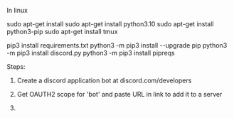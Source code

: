 In linux

sudo apt-get install
sudo apt-get install python3.10
sudo apt-get install python3-pip
sudo apt-get install tmux

pip3 install requirements.txt
python3 -m pip3 install --upgrade pip
python3 -m pip3 install discord.py
python3 -m pip3 install pipreqs

Steps:

1. Create a discord application bot at discord.com/developers

2. Get OAUTH2 scope for 'bot' and paste URL in link to add it to a server

3. 
